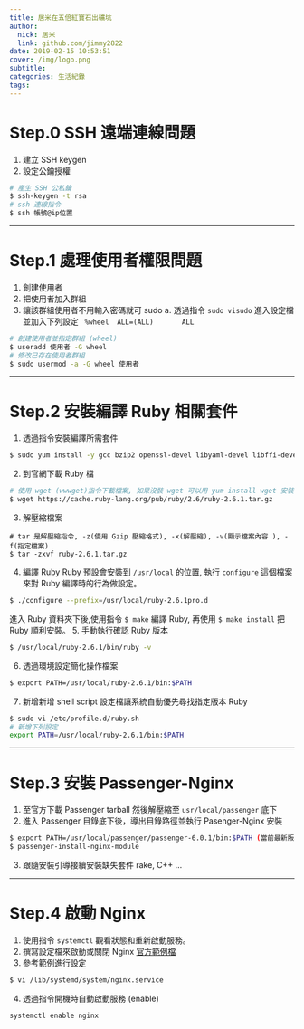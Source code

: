 ```yaml
---
title: 居米在五倍紅寶石出礦坑
author:
  nick: 居米
  link: github.com/jimmy2822
date: 2019-02-15 10:53:51
cover: /img/logo.png
subtitle:
categories: 生活紀錄
tags:
---
```


# Step.0 SSH 遠端連線問題
  1. 建立 SSH keygen
  2. 設定公鑰授權
  ```bash
  # 產生 SSH 公私鑰
  $ ssh-keygen -t rsa
  # ssh 連線指令
  $ ssh 帳號@ip位置
  ```
---
# Step.1 處理使用者權限問題
  1. 創建使用者
  2. 把使用者加入群組
  3. 讓該群組使用者不用輸入密碼就可 sudo
    a. 透過指令 ```sudo visudo``` 進入設定檔並加入下列設定
      ``` %wheel  ALL=(ALL)       ALL```
  ```bash
  # 創建使用者並指定群組 (wheel)
  $ useradd 使用者 -G wheel
  # 修改已存在使用者群組
  $ sudo usermod -a -G wheel 使用者
  ```
---
# Step.2 安裝編譯 Ruby 相關套件
  1. 透過指令安裝編譯所需套件
  ```bash
  $ sudo yum install -y gcc bzip2 openssl-devel libyaml-devel libffi-devel readline-devel zlib-devel gdbm-devel ncurses-devel
  ```
  2. 到官網下載 Ruby 檔
  ```bash
  # 使用 wget (wwwget)指令下載檔案, 如果沒裝 wget 可以用 yum install wget 安裝.
  $ wget https://cache.ruby-lang.org/pub/ruby/2.6/ruby-2.6.1.tar.gz
  ```
  3. 解壓縮檔案
  ```
  # tar 是解壓縮指令, -z(使用 Gzip 壓縮格式), -x(解壓縮), -v(顯示檔案內容 ), -f(指定檔案)
  $ tar -zxvf ruby-2.6.1.tar.gz
  ```
  4. 編譯 Ruby
  Ruby 預設會安裝到 ```/usr/local``` 的位置, 執行 ```configure``` 這個檔案來對 Ruby 編譯時的行為做設定。
  ```bash
  $ ./configure --prefix=/usr/local/ruby-2.6.1pro.d
  ```
  進入 Ruby 資料夾下後,使用指令 ``` $ make ``` 編譯 Ruby, 再使用 ```$ make install``` 把 Ruby 順利安裝。
  5. 手動執行確認 Ruby 版本
  ```bash
  $ /usr/local/ruby-2.6.1/bin/ruby -v
  ```
  6. 透過環境設定簡化操作檔案
  ```bash
  $ export PATH=/usr/local/ruby-2.6.1/bin:$PATH
  ```
  7. 新增新增 shell script 設定檔讓系統自動優先尋找指定版本 Ruby
  ```bash
  $ sudo vi /etc/profile.d/ruby.sh
  # 新增下列設定
  export PATH=/usr/local/ruby-2.6.1/bin:$PATH
```
---
# Step.3 安裝 Passenger-Nginx
  1. 至官方下載 Passenger tarball 然後解壓縮至 ```usr/local/passenger``` 底下
  2. 進入 Passenger 目錄底下後，導出目錄路徑並執行 Pasenger-Nginx 安裝
  ``` bash
  $ export PATH=/usr/local/passenger/passenger-6.0.1/bin:$PATH (當前最新版本為 6.0.1)
  $ passenger-install-nginx-module
  ```
  3. 跟隨安裝引導接續安裝缺失套件 rake, C++ ...
---
# Step.4 啟動 Nginx
  1. 使用指令 ```systemctl``` 觀看狀態和重新啟動服務。
  2. 撰寫設定檔來啟動或關閉 Nginx [官方範例檔](https://www.nginx.com/resources/wiki/start/topics/examples/systemd/)
  3. 參考範例進行設定
  ```bash
  $ vi /lib/systemd/system/nginx.service
  ```
  4. 透過指令開機時自動啟動服務 (enable)
  ```bash
  systemctl enable nginx
  ```
